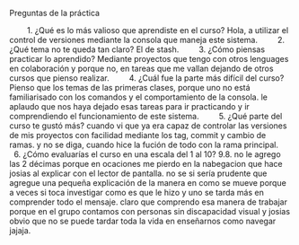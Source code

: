 Preguntas de la práctica

        1. ¿Qué es lo más valioso que aprendiste en el curso?
Hola, a utilizar el control de versiones mediante la consola que maneja este sistema.
        2. ¿Qué tema no te queda tan claro?
El de stash.
        3. ¿Cómo piensas practicar lo aprendido?
Mediante proyectos que tengo con otros lenguages en colaboración y porque no, en tareas que me vallan dejando de otros cursos que pienso realizar.
        4. ¿Cuál fue la parte más difícil del curso?
Pienso que los temas de las primeras clases, porque uno no está familiarisado con los comandos y el comportamiento de la consola. le aplaudo que nos haya dejado esas tareas para ir practicando y ir comprendiendo el funcionamiento de este sistema.
        5. ¿Qué parte del curso te gustó más?
cuando vi que ya era capaz de controlar las versiones de mis proyectos con facilidad mediante los tag, commit y cambio de ramas. y no se diga, cuando hice la fución de todo con la rama principal.
        6. ¿Cómo evaluarías el curso en una escala del 1 al 10?
9.8. no le agrego las 2 décimas porque en ocaciones me pierdo en la nabegacion que hace josias al explicar con el lector de pantalla. no se si sería prudente que agregue una pequeña explicación de la manera en como se mueve porque a veces si toca investigar como es que le hizo y uno se tarda más en comprender todo el mensaje. claro que comprendo esa manera de trabajar porque en el grupo contamos con personas sin discapacidad visual y josias obvio que no se puede tardar toda la vida en enseñarnos como navegar jajaja.
